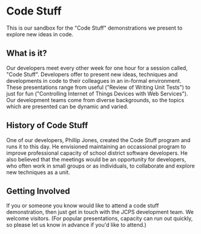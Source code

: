 # Code Stuff
This is our sandbox for the "Code Stuff" demonstrations we present to explore new ideas in code.

## What is it?
Our developers meet every other week for one hour for a session called, "Code Stuff". Developers offer to present new ideas, techniques and developments in code to their colleagues in an in-formal environment. These presentations range from useful ("Review of Writing Unit Tests") to just for fun ("Controlling Internet of Things Devices with Web Services"). Our development teams come from diverse backgrounds, so the topics which are presented can be dynamic and varied.

## History of Code Stuff
One of our developers, Phillip Jones, created the Code Stuff program and runs it to this day. He envisioned maintaining an occassional program to improve professional capacity of school district software developers. He also believed that the meetings would be an opportunity for developers, who often work in small groups or as individuals, to collaborate and explore new techniques as a unit.

## Getting Involved
If you or someone you know would like to attend a code stuff demonstration, then just get in touch with the JCPS development team. We welcome visitors. (For popular presentations, capacity can run out quickly, so please let us know in advance if you'd like to attend.)
